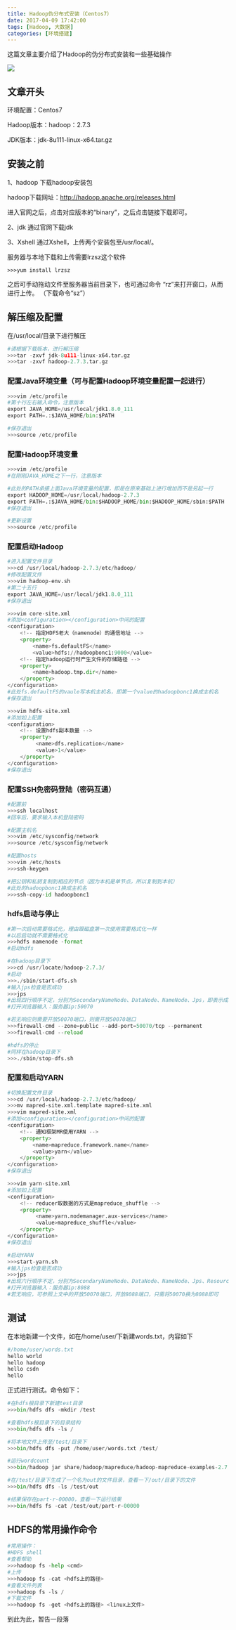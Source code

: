 ```yaml
---
title: Hadoop伪分布式安装（Centos7）
date: 2017-04-09 17:42:00
tags: [Hadoop, 大数据]
categories: [环境搭建]
---
```

这篇文章主要介绍了Hadoop的伪分布式安装和一些基础操作

<!-- more -->

![](https://raw.githubusercontent.com/wnma3mz/blog_posts/master/imgs/hadoop/wKiom1SFSNnAeaEUAADD3ZcjTjw828.jpg)

## 文章开头

环境配置：Centos7

Hadoop版本：hadoop：2.7.3

JDK版本：jdk-8u111-linux-x64.tar.gz


## 安装之前

1、hadoop
下载hadoop安装包

hadoop下载网址：http://hadoop.apache.org/releases.html

进入官网之后，点击对应版本的“binary”，之后点击链接下载即可。

2、jdk
通过官网下载jdk

3、Xshell
通过Xshell，上传两个安装包至/usr/local/。

服务器与本地下载和上传需要lrzsz这个软件

```
>>>yum install lrzsz
```

之后可手动拖动文件至服务器当前目录下，也可通过命令
“rz”来打开窗口，从而进行上传。
（下载命令“sz”）

## 解压缩及配置


在/usr/local/目录下进行解压
```python
#请根据下载版本，进行解压缩
>>>tar -zxvf jdk-8u111-linux-x64.tar.gz
>>>tar -zxvf hadoop-2.7.3.tar.gz
```

### 配置Java环境变量（可与配置Hadoop环境变量配置一起进行）

```python
>>>vim /etc/profile
#第十行左右输入命令，注意版本
export JAVA_HOME=/usr/local/jdk1.8.0_111
export PATH=.:$JAVA_HOME/bin:$PATH

#保存退出
>>>source /etc/profile
```

### 配置Hadoop环境变量

```python
>>>vim /etc/profile
#在刚刚JAVA_HOME之下一行，注意版本

#此处的PATH承接上面Java环境变量的配置，即是在原来基础上进行增加而不是另起一行
export HADOOP_HOME=/usr/local/hadoop-2.7.3
export PATH=.:$JAVA_HOME/bin:$HADOOP_HOME/bin:$HADOOP_HOME/sbin:$PATH
#保存退出

#更新设置
>>>source /etc/profile
```

### 配置启动Hadoop

```python
#进入配置文件目录
>>>cd /usr/local/hadoop-2.7.3/etc/hadoop/
#修改配置文件
>>>vim hadoop-env.sh
#第二十五行
export JAVA_HOME=/usr/local/jdk1.8.0_111
#保存退出

>>>vim core-site.xml
#添加<configuration></configuration>中间的配置
<configuration>
    <!-- 指定HDFS老大（namenode）的通信地址 -->
    <property>
	    <name>fs.defaultFS</name>
	    <value>hdfs://hadoopbonc1:9000</value>
    <!-- 指定hadoop运行时产生文件的存储路径 -->
    <property>
        <name>hadoop.tmp.dir</name>
    </property>
</configuration>
#此处fs.defaultFS的vaule写本机主机名，即第一个value的hadoopbonc1换成主机名
#保存退出

>>>vim hdfs-site.xml
#添加如上配置
<configuration>
    <!-- 设置hdfs副本数量 -->
    <property>
         <name>dfs.replication</name>
         <value>1</value>
    </property>
</configuration>
#保存退出
```

### 配置SSH免密码登陆（密码互通）

```python
#配置前
>>>ssh localhost
#回车后，要求输入本机登陆密码

#配置主机名
>>>vim /etc/sysconfig/network
>>>source /etc/sysconfig/network

#配置hosts
>>>vim /etc/hosts
>>>ssh-keygen

#把公钥和私钥复制到相应的节点（因为本机是单节点，所以复制到本机）
#此处的hadoopbonc1换成主机名
>>>ssh-copy-id hadoopbonc1
```

### hdfs启动与停止


```python
#第一次启动需要格式化，理由跟磁盘第一次使用需要格式化一样
#以后启动就不需要格式化
>>>hdfs namenode -format
#启动hdfs

#在hadoop目录下
>>>cd /usr/locate/hadoop-2.7.3/
#启动
>>>./sbin/start-dfs.sh
#输入jps检查是否成功
>>>jps
#出现四行顺序不定，分别为SecondaryNameNode、DataNode、NameNode、Jps，即表示成功
#打开浏览器输入：服务器ip:50070

#若无响应则需要开放50070端口，则需开放50070端口
>>>firewall-cmd --zone=public --add-port=50070/tcp --permanent
>>>firewall-cmd --reload

#hdfs的停止
#同样在hadoop目录下
>>>./sbin/stop-dfs.sh

```

### 配置和启动YARN

```python
#切换配置文件目录
>>>cd /usr/local/hadoop-2.7.3/etc/hadoop/
>>>mv mapred-site.xml.template mapred-site.xml
>>>vim mapred-site.xml
#添加<configuration></configuration>中间的配置
<configuration>
    <!-- 通知框架MR使用YARN -->
    <property>
        <name>mapreduce.framework.name</name>
        <value>yarn</value>
    </property>
</configuration>
#保存退出

>>>vim yarn-site.xml
#添加如上配置
<configuration>
	<!-- reducer取数据的方式是mapreduce_shuffle -->
    <property>
         <name>yarn.nodemanager.aux-services</name>
         <value>mapreduce_shuffle</value>
    </property>
</configuration>
#保存退出

#启动YARN
>>>start-yarn.sh
#输入jps检查是否成功
>>>jps
#出现六行顺序不定，分别为SecondaryNameNode、DataNode、NameNode、Jps、ResourceManager、NodeManager，即表示成功
#打开浏览器输入：服务器ip:8088
#若无响应，可参照上文中的开放50070端口，开放8088端口，只需将50070换为8088即可
```



## 测试


在本地新建一个文件，如在/home/user/下新建words.txt，内容如下
```python
#/home/user/words.txt
hello world
hello hadoop
hello csdn
hello
```

正式进行测试。命令如下：
```python
#在hdfs根目录下新建test目录
>>>bin/hdfs dfs -mkdir /test

#查看hdfs根目录下的目录结构
>>>bin/hdfs dfs -ls /

#将本地文件上传至/test/目录下
>>>bin/hdfs dfs -put /home/user/words.txt /test/

#运行wordcount
>>>bin/hadoop jar share/hadoop/mapreduce/hadoop-mapreduce-examples-2.7.1.jar wordcount /test/words.txt /test/out

#在/test/目录下生成了一个名为out的文件目录，查看一下/out/目录下的文件
>>>bin/hdfs dfs -ls /test/out

#结果保存在part-r-00000，查看一下运行结果
>>>bin/hdfs fs -cat /test/out/part-r-00000
```

## HDFS的常用操作命令
```python
#常用操作：
#HDFS shell
#查看帮助
>>>hadoop fs -help <cmd>
#上传
>>>hadoop fs -cat <hdfs上的路径>
#查看文件列表
>>>hadoop fs -ls /
#下载文件
>>>hadoop fs -get <hdfs上的路径> <linux上文件>
```

到此为此，暂告一段落

